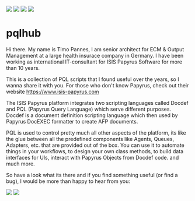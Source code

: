 ![](https://img.shields.io/badge/Papyrus-7-blue.svg)
![](https://img.shields.io/badge/Language-PQL-yellow.svg)
![](https://img.shields.io/badge/Experience->10Y-brightgreen.svg)
![](https://img.shields.io/badge/Papyrus%20Objects->10Y-brightgreen.svg)

pqlhub
======

Hi there. 
My name is Timo Pannes, I am senior architect for ECM & Output Management at a large health insurace company in Germany.
I have been working as international IT-consultant for ISIS Papyrus Software for more than 10 years.


This is a collection of PQL scripts that I found useful over the years, so I wanna share it with you.
For those who don't know Papyrus, check out their website https://www.isis-papyrus.com

The ISIS Papyrus platform integrates two scripting languages called Docdef and PQL (Papyrus Query Language) which serve different purposes. Docdef is a document definition scripting language which then used by Papyrus DocEXEC formatter to create AFP documents.

PQL is used to control pretty much all other aspects of the platform, its like the glue between all the predefined components like Agents, Queues, Adapters, etc. that are provided out of the box.
You can use it to automate things in your workflows, to design your own class methods, to build data interfaces for UIs, interact with Papyrus Objects from Docdef code. and much more.

So have a look what its there and if you find something useful (or find a bug), I would be more than happy to hear from you:

![](https://img.shields.io/badge/Threema_ID-99PA4E5Z-green.svg?style=popout&logo=messenger?logoColor=green)
![](https://img.shields.io/badge/Email-pqlhub@posteo.de-informational.svg?style=popout&logo=8B89CC)
 


